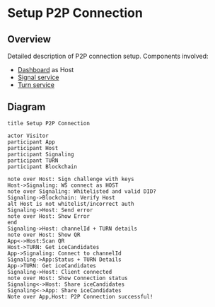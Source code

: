 # Setup P2P Connection

## Overview

Detailed description of P2P connection setup.
Components involved:

* [Dashboard](components/dashboard.md) as Host
* [Signal service](components/signalling.md)
* [Turn service](components/turn.md)

## Diagram

```websequencediagrams
title Setup P2P Connection

actor Visitor
participant App
participant Host
participant Signaling
participant TURN
participant Blockchain

note over Host: Sign challenge with keys
Host->Signaling: WS connect as HOST
note over Signaling: Whitelisted and valid DID?
Signaling->Blockchain: Verify Host
alt Host is not whitelist/incorrect auth
Signaling->Host: Send error
note over Host: Show Error
end 
Signaling->Host: channelId + TURN details
note over Host: Show QR
App<->Host:Scan QR
Host->TURN: Get iceCandidates
App->Signaling: Connect to channelId
Signaling->App:Status + TURN Details
App->TURN: Get iceCandidates
Signaling->Host: Client connected
note over Host: Show Connection status
Signaling<->Host: Share iceCandidates
Signaling<->App: Share iceCandidates
Note over App,Host: P2P Connection successful!
```
